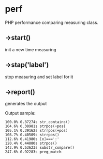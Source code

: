 # perf
PHP performance comparing measuring class.


## ->start() 
init a new time measuring

## ->stap('label')
stop measuring and set label for it

## ->report()
generates the output

Output sample:


    100.0% 0.37274s str_contains()
    104.6% 0.38981s strpos(+pos)
    105.1% 0.39162s strrpos(+pos)
    108.7% 0.40509s strrpos()
    112.6% 0.41980s [x]===':'
    120.4% 0.44880s strpos()
    143.9% 0.53623s substr_compare()
    247.6% 0.92283s preg_match
